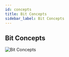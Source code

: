 ```yaml
---
id: concepts
title: Bit Concepts
sidebar_label: Bit Concepts
---
```


## Bit Concepts
![Bit Concepts](assets/concepts.png) 
